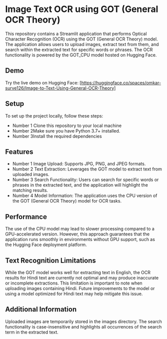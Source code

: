 # Image Text OCR using GOT (General OCR Theory)
This repository contains a Streamlit application that performs Optical Character Recognition (OCR) using the GOT (General OCR Theory) model. The application allows users to upload images, extract text from them, and search within the extracted text for specific words or phrases. The OCR functionality is powered by the GOT_CPU model hosted on Hugging Face.

## Demo
Try the live demo on Hugging Face: [https://huggingface.co/spaces/omkar-surve126/Image-to-Text-Using-General-OCR-Theory]

## Setup
To set up the project locally, follow these steps:
* Number 1 Clone this repository to your local machine
* Number 2Make sure you have Python 3.7+ installed.
* Number 3Install the required dependencies

## Features
* Number 1 Image Upload: Supports JPG, PNG, and JPEG formats.
* Number 2 Text Extraction: Leverages the GOT model to extract text from uploaded images.
* Number 3 Search Functionality: Users can search for specific words or phrases in the extracted text, and the application will highlight the matching results.
* Number 4 Model Information: The application uses the CPU version of the GOT (General OCR Theory) model for OCR tasks.

## Performance
The use of the CPU model may lead to slower processing compared to a GPU-accelerated version. However, this approach guarantees that the application runs smoothly in environments without GPU support, such as the Hugging Face deployment platform.

## Text Recognition Limitations
While the GOT model works well for extracting text in English, the OCR results for Hindi text are currently not optimal and may produce inaccurate or incomplete extractions. This limitation is important to note when uploading images containing Hindi. Future improvements to the model or using a model optimized for Hindi text may help mitigate this issue.

## Additional Information
Uploaded images are temporarily stored in the images directory.
The search functionality is case-insensitive and highlights all occurrences of the search term in the extracted text.
